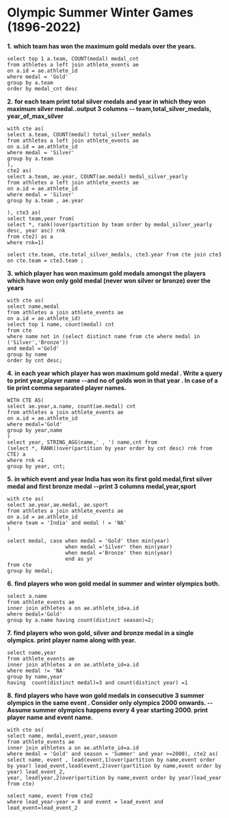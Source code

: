 # Olympic Summer Winter Games (1896-2022)

**1.** **which team has won the maximum gold medals over the years.**
```
select top 1 a.team, COUNT(medal) medal_cnt
from athletes a left join athlete_events ae
on a.id = ae.athlete_id
where medal = 'Gold'
group by a.team
order by medal_cnt desc
```
**2.** **for each team print total silver medals and year in which they won maximum silver medal..output 3 columns
-- team,total_silver_medals, year_of_max_silver**
```
with cte as(
select a.team, COUNT(medal) total_silver_medals
from athletes a left join athlete_events ae
on a.id = ae.athlete_id
where medal = 'Silver'
group by a.team 
),
cte2 as(
select a.team, ae.year, COUNT(ae.medal) medal_silver_yearly
from athletes a left join athlete_events ae
on a.id = ae.athlete_id
where medal = 'Silver'
group by a.team , ae.year

), cte3 as(
select team,year from(
select *, rank()over(partition by team order by medal_silver_yearly desc, year asc) rnk
from cte2) as a
where rnk=1)

select cte.team, cte.total_silver_medals, cte3.year from cte join cte3 on cte.team = cte3.team ;
```
**3.** **which player has won maximum gold medals  amongst the players**
**which have won only gold medal (never won silver or bronze) over the years**
```
with cte as(
select name,medal 
from athletes a join athlete_events ae
on a.id = ae.athlete_id)
select top 1 name, count(medal) cnt
from cte 
where name not in (select distinct name from cte where medal in ('Silver','Bronze'))
and medal ='Gold'
group by name 
order by cnt desc;
```
**4.** **in each year which player has won maximum gold medal . Write a query to print year,player name 
--and no of golds won in that year . In case of a tie print comma separated player names.**
```
WITH CTE AS(
select ae.year,a.name, count(ae.medal) cnt
from athletes a join athlete_events ae
on a.id = ae.athlete_id 
where medal='Gold'
group by year,name
)
select year, STRING_AGG(name,' , ') name,cnt from 
(select *, RANK()over(partition by year order by cnt desc) rnk from CTE) a
where rnk =1
group by year, cnt;
```
**5.** **in which event and year India has won its first gold medal,first silver medal and first bronze medal
--print 3 columns medal,year,sport**
```
with cte as(
select ae.year,ae.medal, ae.sport
from athletes a join athlete_events ae
on a.id = ae.athlete_id 
where team = 'India' and medal ! = 'NA'
)

select medal, case when medal = 'Gold' then min(year)
				   when medal ='Silver' then min(year)
				   when medal ='Bronze' then min(year)
				   end as yr
from cte
group by medal;
```
 **6.** **find players who won gold medal in summer and winter olympics both.**
```
select a.name  
from athlete_events ae
inner join athletes a on ae.athlete_id=a.id
where medal='Gold'
group by a.name having count(distinct season)=2;

```

**7.** **find players who won gold, silver and bronze medal in a single olympics. print player name along with year.**
```
select name,year 
from athlete_events ae
inner join athletes a on ae.athlete_id=a.id
where medal != 'NA'
group by name,year 
having  count(distinct medal)=3 and count(distinct year) =1
```
**8.** **find players who have won gold medals in consecutive 3 summer olympics in the same event . Consider only olympics 2000 onwards. 
--Assume summer olympics happens every 4 year starting 2000. print player name and event name.**
```
with cte as(
select name, medal,event,year,season
from athlete_events ae
inner join athletes a on ae.athlete_id=a.id
where medal = 'Gold' and season = 'Summer' and year >=2000), cte2 as(
select name, event , lead(event,1)over(partition by name,event order by year) lead_event,lead(event,2)over(partition by name,event order by year) lead_event_2,
year, lead(year,2)over(partition by name,event order by year)lead_year
from cte)

select name, event from cte2 
where lead_year-year = 8 and event = lead_event and lead_event=lead_event_2
```

